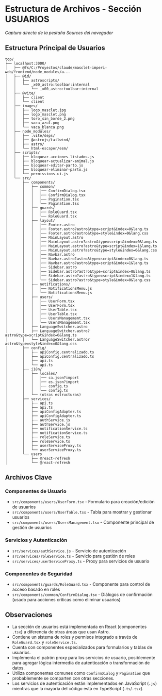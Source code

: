 # Estructura de Archivos - Sección USUARIOS

*Captura directa de la pestaña Sources del navegador*

## Estructura Principal de Usuarios

```plaintext
top/
├── localhost:3000/
│   ├── @fs/C:/Proyectos/claude/masclet-imperi-web/frontend/node_modules/a...
│   ├── @id/
│   │   ├── astroscripts/
│   │   └── _x00_astro:toolbar:internal
│   │       └── _x00_astro:toolbar:internal
│   ├── @vite/
│   │   ├── client
│   │   └── client
│   ├── images/
│   │   ├── logo_masclet.jpg
│   │   ├── logo_masclet.png
│   │   ├── toro_sin_borde_2.png
│   │   ├── vaca_azul.png
│   │   └── vaca_blanca.png
│   ├── node_modules/
│   │   ├── .vite/deps/
│   │   ├── @astrojs/tailwind/
│   │   ├── astro/
│   │   └── html-escaper/esm/
│   ├── scripts/
│   │   ├── bloquear-acciones-listados.js
│   │   ├── bloquear-actualizar-animal.js
│   │   ├── bloquear-editar-parto.js
│   │   ├── bloquear-eliminar-parto.js
│   │   └── permissions-ui.js
│   └── src/
│       ├── components/
│       │   ├── common/
│       │   │   ├── ConfirmDialog.tsx
│       │   │   ├── ConfirmDialog.tsx
│       │   │   ├── Pagination.tsx
│       │   │   └── Pagination.tsx
│       │   ├── guards/
│       │   │   ├── RoleGuard.tsx
│       │   │   └── RoleGuard.tsx
│       │   ├── layout/
│       │   │   ├── Footer.astro
│       │   │   ├── Footer.astro?astro&type=script&index=0&lang.ts
│       │   │   ├── Footer.astro?astro&type=style&index=0&lang.css
│       │   │   ├── MainLayout.astro
│       │   │   ├── MainLayout.astro?astro&type=script&index=0&lang.ts
│       │   │   ├── MainLayout.astro?astro&type=script&index=1&lang.ts
│       │   │   ├── MainLayout.astro?astro&type=style&index=0&lang.css
│       │   │   ├── Navbar.astro
│       │   │   ├── Navbar.astro?astro&type=script&index=0&lang.ts
│       │   │   ├── Navbar.astro?astro&type=script&index=1&lang.ts
│       │   │   ├── Sidebar.astro
│       │   │   ├── Sidebar.astro?astro&type=script&index=0&lang.ts
│       │   │   ├── Sidebar.astro?astro&type=script&index=1&lang.ts
│       │   │   └── Sidebar.astro?astro&type=style&index=0&lang.css
│       │   ├── notifications/
│       │   │   ├── NotificationsMenu.js
│       │   │   └── NotificationsMenu.js
│       │   ├── users/
│       │   │   ├── UserForm.tsx
│       │   │   ├── UserForm.tsx
│       │   │   ├── UserTable.tsx
│       │   │   ├── UserTable.tsx
│       │   │   ├── UsersManagement.tsx
│       │   │   └── UsersManagement.tsx
│       │   ├── LanguageSwitcher.astro
│       │   ├── LanguageSwitcher.astro?astro&type=script&index=0&lang.ts
│       │   └── LanguageSwitcher.astro?astro&type=style&index=0&lang.css
│       ├── config/
│       │   ├── apiConfig.centralizado.ts
│       │   ├── apiConfig.centralizado.ts
│       │   ├── api.ts
│       │   └── api.ts
│       ├── i18n/
│       │   ├── locales/
│       │   │   ├── ca.json?import
│       │   │   ├── es.json?import
│       │   │   ├── config.ts
│       │   │   └── config.ts
│       │   └── (otras estructuras)
│       ├── services/
│       │   ├── api.ts
│       │   ├── api.ts
│       │   ├── apiConfigAdapter.ts
│       │   ├── apiConfigAdapter.ts
│       │   ├── authService.js
│       │   ├── authService.js
│       │   ├── notificationService.ts
│       │   ├── notificationService.ts
│       │   ├── roleService.ts
│       │   ├── roleService.ts
│       │   ├── userServiceProxy.ts
│       │   └── userServiceProxy.ts
│       └── users
│           ├── @react-refresh
│           └── @react-refresh
```

## Archivos Clave

### Componentes de Usuario
- `src/components/users/UserForm.tsx` - Formulario para creación/edición de usuarios
- `src/components/users/UserTable.tsx` - Tabla para mostrar y gestionar usuarios
- `src/components/users/UsersManagement.tsx` - Componente principal de gestión de usuarios

### Servicios y Autenticación
- `src/services/authService.js` - Servicio de autenticación
- `src/services/roleService.ts` - Servicio para gestión de roles
- `src/services/userServiceProxy.ts` - Proxy para servicios de usuario

### Componentes de Seguridad
- `src/components/guards/RoleGuard.tsx` - Componente para control de acceso basado en roles
- `src/components/common/ConfirmDialog.tsx` - Diálogos de confirmación (usado para acciones críticas como eliminar usuarios)

## Observaciones

- La sección de usuarios está implementada en React (componentes `.tsx`) a diferencia de otras áreas que usan Astro.
- Contiene un sistema de roles y permisos integrado a través de `RoleGuard.tsx` y `roleService.ts`.
- Cuenta con componentes especializados para formularios y tablas de usuarios.
- Implementa el patrón proxy para los servicios de usuario, posiblemente para agregar lógica intermedia de autenticación o transformación de datos.
- Utiliza componentes comunes como `ConfirmDialog` y `Pagination` que probablemente se comparten con otras secciones.
- Los servicios de autenticación están implementados en JavaScript (`.js`) mientras que la mayoría del código está en TypeScript (`.ts`/`.tsx`).
